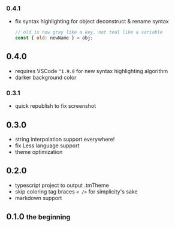 ### 0.4.1
- fix syntax highlighting for object deconstruct & rename syntax
  ```js
  // old is now gray like a key, not teal like a variable
  const { old: newName } = obj;
  ```

## 0.4.0
- requires VSCode `^1.9.0` for new syntax highlighting algorithm
- darker background color

### 0.3.1
- quick republish to fix screenshot

## 0.3.0
- string interpolation support everywhere!
- fix Less language support
- theme optimization

## 0.2.0
- typescript project to output .tmTheme
- skip coloring tag braces `< />` for simplicity's sake
- markdown support

## 0.1.0 <small>the beginning</small>
